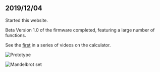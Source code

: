 ## 2019/12/04

Started this website. 

Beta Version 1.0 of the firmware completed, featuring a large number of functions. 

See the [first](https://www.youtube.com/watch?v=Ev7-7Hwkang) in a series of videos on the calculator. 

![Prototype](https://live.staticflickr.com/65535/48598567997_192e7ab6d9_m.jpg)

![Mandelbrot set](https://live.staticflickr.com/65535/49136352892_b0159df85d_m.jpg)

